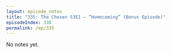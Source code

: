 ```yaml
---
layout: episode_notes
title: "335: The Chosen S3E1 — “Homecoming” (Bonus Episode)"
episodeIndex: 338
permalink: /ep/335
---
```

No notes yet.
